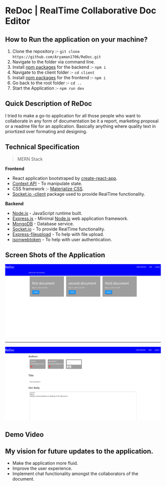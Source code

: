 # ReDoc | RealTime Collaborative Doc Editor
## How to Run the application on your machine?
1. Clone the repository :- `git clone https://github.com/Aryaman1706/ReDoc.git`
2. Navigate to the folder via command line.
3. Install [npm packages](https://www.npmjs.com/) for the backend :- `npm i`
4. Navigate to the client folder :- `cd client`
5. Install [npm packages](https://www.npmjs.com/) for the frontend :- `npm i`
6. Go back to the root folder :- `cd ..`
7. Start the Application :- `npm run dev`

## Quick Description of ReDoc
I tried to make a go-to application for all those people who want to collaborate in any form of documentation be it a report, marketing proposal or a readme file for an application. Basically anything where quality text in priortized over formating and designing.
## Technical Specification
> MERN Stack

**Frontend**
* React application bootstraped by [create-react-app](https://create-react-app.dev/).
* [Context API](https://reactjs.org/docs/context.html) - To manipulate state.
* CSS framework :- [Materialize CSS](https://materializecss.com/).
* [Socket.io -client](https://github.com/socketio/socket.io-client#readme) package used to provide RealTime functionality.

**Backend**
* [Node.js](https://nodejs.org/en/) - JavaScript runtime built.
* [Express.js](https://expressjs.com/) - Minimal [Node.js](https://nodejs.org/en/) web application framework.
* [MongoDB](https://www.mongodb.com/) - Database service.
* [Socket.io](https://socket.io/) - To provide RealTime functionality.
* [Express-fileupload](https://www.npmjs.com/package/express-fileupload) - To help with file upload.
* [jsonwebtoken](https://www.npmjs.com/package/jsonwebtoken) - To help with user authentication.

## Screen Shots of the Application
![Doc Preview](images/1.PNG)

***

![Doc Body](images/2.PNG)
## Demo Video


## My vision for future updates to the application.
* Make the application more fluid.
* Improve the user experience.
* Implement chat functionality amongst the collaborators of the document.
